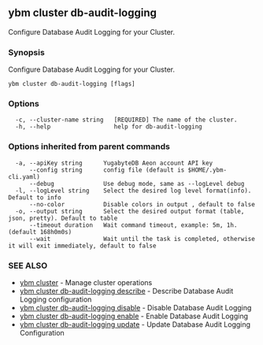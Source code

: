 ## ybm cluster db-audit-logging

Configure Database Audit Logging for your Cluster.

### Synopsis

Configure Database Audit Logging for your Cluster.

```
ybm cluster db-audit-logging [flags]
```

### Options

```
  -c, --cluster-name string   [REQUIRED] The name of the cluster.
  -h, --help                  help for db-audit-logging
```

### Options inherited from parent commands

```
  -a, --apiKey string      YugabyteDB Aeon account API key
      --config string      config file (default is $HOME/.ybm-cli.yaml)
      --debug              Use debug mode, same as --logLevel debug
  -l, --logLevel string    Select the desired log level format(info). Default to info
      --no-color           Disable colors in output , default to false
  -o, --output string      Select the desired output format (table, json, pretty). Default to table
      --timeout duration   Wait command timeout, example: 5m, 1h. (default 168h0m0s)
      --wait               Wait until the task is completed, otherwise it will exit immediately, default to false
```

### SEE ALSO

* [ybm cluster](ybm_cluster.md)	 - Manage cluster operations
* [ybm cluster db-audit-logging describe](ybm_cluster_db-audit-logging_describe.md)	 - Describe Database Audit Logging configuration
* [ybm cluster db-audit-logging disable](ybm_cluster_db-audit-logging_disable.md)	 - Disable Database Audit Logging
* [ybm cluster db-audit-logging enable](ybm_cluster_db-audit-logging_enable.md)	 - Enable Database Audit Logging
* [ybm cluster db-audit-logging update](ybm_cluster_db-audit-logging_update.md)	 - Update Database Audit Logging Configuration

